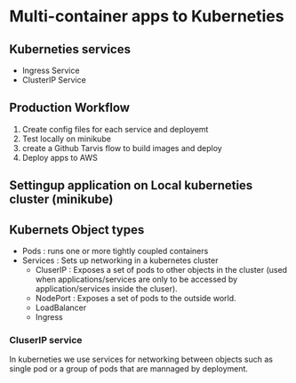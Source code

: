 # Multi-container apps to Kuberneties

## Kuberneties services
  * Ingress Service
  * ClusterIP Service

##  Production Workflow 
  1. Create config files for each service and deployemt
  2. Test locally on minikube
  3. create a Github Tarvis flow to build images and deploy
  4. Deploy apps to AWS 

## Settingup application on Local kuberneties cluster (minikube)

## Kubernets Object types 
 * Pods : runs one or more tightly coupled containers
 * Services : Sets up networking in a kubernetes cluster
   * CluserIP : Exposes a set of pods to other objects in the cluster (used when applications/services are only to be accessed by application/services inside the cluser).  
   * NodePort : Exposes a set of pods to the outside world. 
   * LoadBalancer
   * Ingress

### CluserIP service
In kuberneties we use services for networking between objects such as single pod or a group of pods that are mannaged by deployment.

